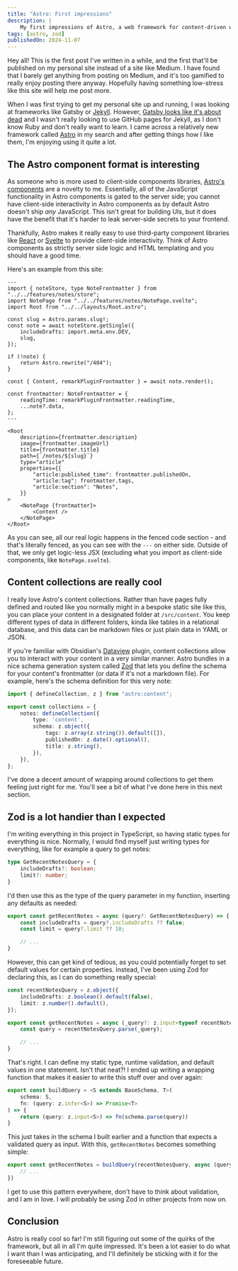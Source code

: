 ```yaml
---
title: "Astro: First impressions"
description: |
    My first impressions of Astro, a web framework for content-driven websites.
tags: [astro, zod]
publishedOn: 2024-11-07
---
```


Hey all! This is the first post I've written in a while, and the first that'll
be published on my personal site instead of a site like Medium. I have found
that I barely get anything from posting on Medium, and it's too gamified to
really enjoy posting there anyway. Hopefully having something low-stress like
this site will help me post more.

When I was first trying to get my personal site up and running, I was looking
at frameworks like Gatsby or [Jekyll][jekyll]. However,
[Gatsby looks like it's about dead][gatsby-dead] and I wasn't really looking to
use GitHub pages for Jekyll, as I don't know Ruby and don't really want to
learn. I came across a relatively new framework called [Astro][astro] in my
search and after getting things how I like them, I'm enjoying using it quite a
lot.

## The Astro component format is interesting

As someone who is more used to client-side components libraries,
[Astro's components][astro-components] are a novelty to me. Essentially, all of
the JavaScript functionality in Astro components is gated to the server side;
you cannot have client-side interactivity in Astro components as by default
Astro doesn't ship _any_ JavaScript. This isn't great for building UIs, but it
does have the benefit that it's harder to leak server-side secrets to your
frontend.

Thankfully, Astro makes it really easy to use third-party component libraries
like [React][react] or [Svelte][svelte] to provide client-side interactivity.
Think of Astro components as strictly server side logic and HTML templating and
you should have a good time.

Here's an example from this site:

```astro
---
import { noteStore, type NoteFrontmatter } from "../../features/notes/store";
import NotePage from "../../features/notes/NotePage.svelte";
import Root from "../../layouts/Root.astro";

const slug = Astro.params.slug!;
const note = await noteStore.getSingle({
    includeDrafts: import.meta.env.DEV,
    slug,
});

if (!note) {
    return Astro.rewrite("/404");
}

const { Content, remarkPluginFrontmatter } = await note.render();

const frontmatter: NoteFrontmatter = {
    readingTime: remarkPluginFrontmatter.readingTime,
    ...note?.data,
};
---

<Root
    description={frontmatter.description}
    image={frontmatter.imageUrl}
    title={frontmatter.title}
    path={`/notes/${slug}`}
    type="article"
    properties={{
        "article:published_time": frontmatter.publishedOn,
        "article:tag": frontmatter.tags,
        "article:section": "Notes",
    }}
>
    <NotePage {frontmatter}>
        <Content />
    </NotePage>
</Root>
```

As you can see, all our real logic happens in the fenced code section - and
that's literally fenced, as you can see with the `---` on either side. Outside
of that, we only get logic-less JSX (excluding what you import as client-side
components, like `NotePage.svelte`).

## Content collections are really cool

I really love Astro's content collections. Rather than have pages fully defined
and routed like you normally might in a bespoke static site like this, you can
place your content in a designated folder at `/src/content`. You keep different
types of data in different folders, kinda like tables in a relational database,
and this data can be markdown files or just plain data in YAML or JSON.

If you're familiar with Obsidian's [Dataview][dataview] plugin, content
collections allow you to interact with your content in a very similar manner.
Astro bundles in a nice schema generation system called [Zod][zod] that lets
you define the schema for your content's frontmatter (or data if it's not a
markdown file). For example, here's the schema definition for this very note:

```ts
import { defineCollection, z } from "astro:content";

export const collections = {
    notes: defineCollection({
        type: 'content',
        schema: z.object({
            tags: z.array(z.string()).default([]),
            publishedOn: z.date().optional(),
            title: z.string(),
        }),
    }),
};
```

I've done a decent amount of wrapping around collections to get them feeling
just right for me. You'll see a bit of what I've done here in this next
section.

## Zod is a lot handier than I expected

I'm writing everything in this project in TypeScript, so having static types
for everything is nice. Normally, I would find myself just writing types for
everything, like for example a query to get notes:

```ts
type GetRecentNotesQuery = {
    includeDrafts?: boolean;
    limit?: number;
}
```

I'd then use this as the type of the query parameter in my function, inserting
any defaults as needed:

```ts
export const getRecentNotes = async (query?: GetRecentNotesQuery) => {
    const includeDrafts = query?.includeDrafts ?? false;
    const limit = query?.limit ?? 10;

    // ...
}
```

However, this can get kind of tedious, as you could potentially forget to set
default values for certain properties. Instead, I've been using Zod for
declaring this, as I can do something really special:

```ts
const recentNotesQuery = z.object({
    includeDrafts: z.boolean().default(false),
    limit: z.number().default(),
});

export const getRecentNotes = async (_query?: z.input<typeof recentNotesQuery>) => {
    const query = recentNotesQuery.parse(_query);

    // ...
}
```

That's right. I can define my static type, runtime validation, and default
values in one statement. Isn't that neat?! I ended up writing a wrapping
function that makes it easier to write this stuff over and over again:

```ts
export const buildQuery = <S extends BaseSchema, T>(
    schema: S,
    fn: (query: z.infer<S>) => Promise<T>
) => {
    return (query: z.input<S>) => fn(schema.parse(query))
}
```

This just takes in the schema I built earlier and a function that expects a
validated query as input. With this, `getRecentNotes` becomes something simple:

```ts
export const getRecentNotes = buildQuery(recentNotesQuery, async (query) => {
    // ...
})
```

I get to use this pattern everywhere, don't have to think about validation, and
I am in love. I will probably be using Zod in other projects from now on.

## Conclusion

Astro is really cool so far! I'm still figuring out some of the quirks of the
framework, but all in all I'm quite impressed. It's been a lot easier to do
what I want than I was anticipating, and I'll definitely be sticking with it
for the foreseeable future.

[astro]: https://astro.build
[astro-components]: https://docs.astro.build/en/basics/astro-components/
[dataview]: https://blacksmithgu.github.io/obsidian-dataview
[gatsby-dead]: https://github.com/gatsbyjs/gatsby/issues/38696
[jekyll]: https://jekyllrb.com
[react]: https://react.dev
[svelte]: https://svelte.dev
[zod]: https://zod.dev
